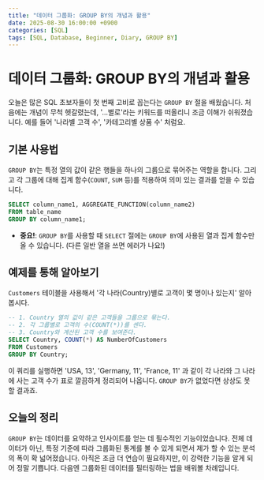```yaml
---
title: "데이터 그룹화: GROUP BY의 개념과 활용"
date: 2025-08-30 16:00:00 +0900
categories: [SQL]
tags: [SQL, Database, Beginner, Diary, GROUP BY]
---
```


# 데이터 그룹화: GROUP BY의 개념과 활용

오늘은 많은 SQL 초보자들이 첫 번째 고비로 꼽는다는 `GROUP BY` 절을 배웠습니다. 처음에는 개념이 무척 헷갈렸는데, '...별로'라는 키워드를 떠올리니 조금 이해가 쉬워졌습니다. 예를 들어 '나라별 고객 수', '카테고리별 상품 수' 처럼요.

## 기본 사용법

`GROUP BY`는 특정 열의 값이 같은 행들을 하나의 그룹으로 묶어주는 역할을 합니다. 그리고 각 그룹에 대해 집계 함수(`COUNT`, `SUM` 등)를 적용하여 의미 있는 결과를 얻을 수 있습니다.

```sql
SELECT column_name1, AGGREGATE_FUNCTION(column_name2)
FROM table_name
GROUP BY column_name1;
```

- **중요!**: `GROUP BY`를 사용할 때 `SELECT` 절에는 `GROUP BY`에 사용된 열과 집계 함수만 올 수 있습니다. (다른 일반 열을 쓰면 에러가 나요!)

## 예제를 통해 알아보기

`Customers` 테이블을 사용해서 '각 나라(Country)별로 고객이 몇 명이나 있는지' 알아봅시다.

```sql
-- 1. Country 열의 값이 같은 고객들을 그룹으로 묶는다.
-- 2. 각 그룹별로 고객의 수(COUNT(*))를 센다.
-- 3. Country와 계산된 고객 수를 보여준다.
SELECT Country, COUNT(*) AS NumberOfCustomers
FROM Customers
GROUP BY Country;
```

이 쿼리를 실행하면 'USA, 13', 'Germany, 11', 'France, 11' 과 같이 각 나라와 그 나라에 사는 고객 수가 표로 깔끔하게 정리되어 나옵니다. `GROUP BY`가 없었다면 상상도 못 할 결과죠.

## 오늘의 정리

`GROUP BY`는 데이터를 요약하고 인사이트를 얻는 데 필수적인 기능이었습니다. 전체 데이터가 아닌, 특정 기준에 따라 그룹화된 통계를 볼 수 있게 되면서 제가 할 수 있는 분석의 폭이 확 넓어졌습니다. 아직은 조금 더 연습이 필요하지만, 이 강력한 기능을 알게 되어 정말 기쁩니다. 다음엔 그룹화된 데이터를 필터링하는 법을 배워볼 차례입니다.